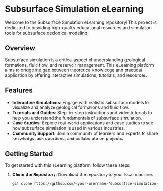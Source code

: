 # Subsurface Simulation eLearning

Welcome to the Subsurface Simulation eLearning repository! This project is dedicated to providing high-quality educational resources and simulation tools for subsurface geological modeling.

## Overview

Subsurface simulation is a critical aspect of understanding geological formations, fluid flow, and reservoir management. This eLearning platform aims to bridge the gap between theoretical knowledge and practical application by offering interactive simulations, tutorials, and resources.

## Features

- **Interactive Simulations**: Engage with realistic subsurface models to visualize and analyze geological formations and fluid flow.
- **Tutorials and Guides**: Step-by-step instructions and video tutorials to help you understand the fundamentals of subsurface simulation.
- **Case Studies**: Explore real-world applications and case studies to see how subsurface simulation is used in various industries.
- **Community Support**: Join a community of learners and experts to share knowledge, ask questions, and collaborate on projects.

## Getting Started

To get started with this eLearning platform, follow these steps:

1. **Clone the Repository**: Download the repository to your local machine.
   ```bash
   git clone https://github.com/<your-username>/subsurface-simulation-elearning.git